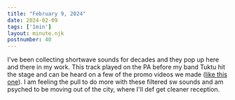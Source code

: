 ```yaml
---
title: "February 9, 2024"
date: 2024-02-09
tags: ['1min']
layout: minute.njk
postnumber: 40
---
```



I've been collecting shortwave sounds for decades and they pop up here and there in my work. This track played on the PA before my band Tuktu hit the stage and can be heard on a few of the promo videos we made ([like this one](https://www.youtube.com/watch?v=0k8A7r643Bo)).  I am feeling the pull to do more with these filtered sw sounds and am psyched to be moving out of the city, where I'll def get cleaner reception. 




